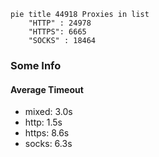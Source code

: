
```mermaid
pie title 44918 Proxies in list
    "HTTP" : 24978
    "HTTPS": 6665
    "SOCKS" : 18464
```

### Some Info
#### Average Timeout

- mixed: 3.0s
- http: 1.5s
- https: 8.6s
- socks: 6.3s